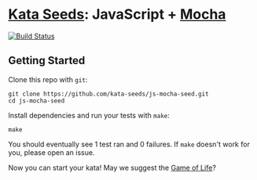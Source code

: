 # [Kata Seeds](http://kata-seeds.github.io): JavaScript + [Mocha](https://mochajs.org/)
[![Build Status](https://travis-ci.org/kata-seeds/js-mocha-seed.svg?branch=master)](https://travis-ci.org/kata-seeds/js-mocha-seed)

## Getting Started

Clone this repo with `git`:

    git clone https://github.com/kata-seeds/js-mocha-seed.git
    cd js-mocha-seed

Install dependencies and run your tests with `make`:

    make

You should eventually see 1 test ran and 0 failures. If `make` doesn't work for you, please open an issue.

Now you can start your kata! May we suggest the [Game of Life](http://en.wikipedia.org/wiki/Conway's_Game_of_Life)?
